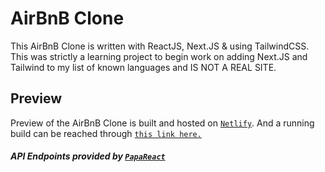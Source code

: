 # AirBnB Clone 

This AirBnB Clone is written with ReactJS, Next.JS & using TailwindCSS.  This was strictly a learning project to begin work on adding Next.JS and Tailwind to my list of known languages and IS NOT A REAL SITE.  

## Preview

Preview of the AirBnB Clone is built and hosted on [`Netlify`](https://app.netlify.com/).  And a running build can be reached through [`this link here.`](hartness-airbnb-clone.netlify.app)



##### API Endpoints provided by [`PapaReact`](https://www.papareact.com/)


